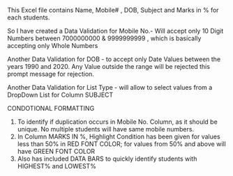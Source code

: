This Excel file contains Name, Mobile# , DOB, Subject and Marks in % for each students.

So I have created a Data Validation for Mobile No.- Will accept only 10 Digit Numbers between 7000000000 & 9999999999 , which is basically accepting only Whole Numbers

Another Data Validation for DOB - to accept only Date Values between the years 1990 and 2020. Any Value outside the range will be rejected this prompt message for rejection.

Another Data Validation for List Type - will allow to select values from a DropDown List for Column SUBJECT

CONDOTIONAL FORMATTING
1. To identify if duplication occurs in Mobile No. Column, as it should be unique. No multiple students will have same mobile numbers.
2. In Column MARKS IN %, Highlight Condition has been given for values less than 50% in RED FONT COLOR; for values from 50% and above will have GREEN FONT COLOR
3. Also has included DATA BARS to quickly identify students with HIGHEST% and LOWEST%
